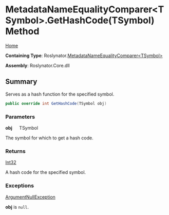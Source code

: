 # MetadataNameEqualityComparer\<TSymbol>\.GetHashCode\(TSymbol\) Method

[Home](../../../README.md)

**Containing Type**: Roslynator\.[MetadataNameEqualityComparer\<TSymbol>](../README.md)

**Assembly**: Roslynator\.Core\.dll

## Summary

Serves as a hash function for the specified symbol\.

```csharp
public override int GetHashCode(TSymbol obj)
```

### Parameters

**obj** &emsp; TSymbol

The symbol for which to get a hash code\.

### Returns

[Int32](https://docs.microsoft.com/en-us/dotnet/api/system.int32)

A hash code for the specified symbol\.

### Exceptions

[ArgumentNullException](https://docs.microsoft.com/en-us/dotnet/api/system.argumentnullexception)

**obj** is `null`\.

